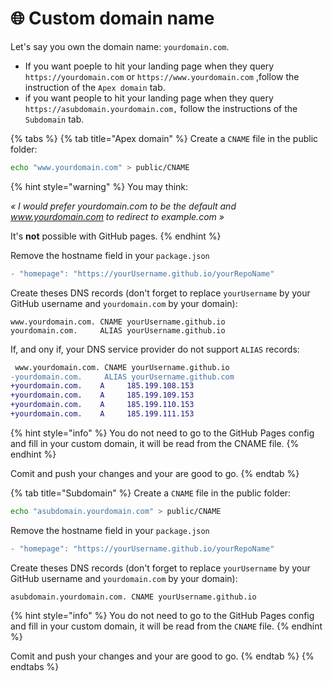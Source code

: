 # 🌐 Custom domain name

Let's say you own the domain name: `yourdomain.com`.

* If you want poeple to hit your landing page when they query `https://yourdomain.com` or `https://www.yourdomain.com` ,follow the instruction of the `Apex domain` tab.
* if you want people to hit your landing page when they query `https://asubdomain.yourdomain.com,` follow the instructions of the `Subdomain` tab.

{% tabs %}
{% tab title="Apex domain" %}
Create a `CNAME` file in the public folder:&#x20;

```bash
echo "www.yourdomain.com" > public/CNAME
```

{% hint style="warning" %}
You may think:

_« I would prefer yourdomain.com to be the default and www.yourdomain.com to redirect to example.com »_

It's **not** possible with GitHub pages.
{% endhint %}

Remove the hostname field in your `package.json`

```diff
- "homepage": "https://yourUsername.github.io/yourRepoName"
```

Create theses DNS records (don't forget to replace `yourUsername` by your GitHub username and `yourdomain.com` by your domain): &#x20;

```
www.yourdomain.com. CNAME yourUsername.github.io
yourdomain.com.     ALIAS yourUsername.github.io
```

If, and ony if, your DNS service provider do not support `ALIAS` records:

```diff
 www.yourdomain.com. CNAME yourUsername.github.io
-yourdomain.com.     ALIAS yourUsername.github.com
+yourdomain.com.    A     185.199.108.153
+yourdomain.com.    A     185.199.109.153
+yourdomain.com.    A     185.199.110.153
+yourdomain.com.    A     185.199.111.153
```

{% hint style="info" %}
You do not need to go to the GitHub Pages config and fill in your custom domain, it will be read from the CNAME file.
{% endhint %}

Comit and push your changes and your are good to go.
{% endtab %}

{% tab title="Subdomain" %}
Create a `CNAME` file in the public folder:&#x20;

```bash
echo "asubdomain.yourdomain.com" > public/CNAME
```

Remove the hostname field in your `package.json`

```diff
- "homepage": "https://yourUsername.github.io/yourRepoName"
```

Create theses DNS records (don't forget to replace `yourUsername` by your GitHub username and `yourdomain.com` by your domain): &#x20;

```
asubdomain.yourdomain.com. CNAME yourUsername.github.io
```

{% hint style="info" %}
You do not need to go to the GitHub Pages config and fill in your custom domain, it will be read from the `CNAME` file.
{% endhint %}

Comit and push your changes and your are good to go.
{% endtab %}
{% endtabs %}

